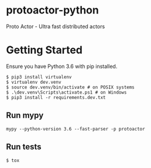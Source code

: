 # protoactor-python
Proto Actor - Ultra fast distributed actors

# Getting Started

Ensure you have Python 3.6 with pip installed.

```
$ pip3 install virtualenv
$ virtualenv dev.venv
$ source dev.venv/bin/activate # on POSIX systems
$ .\dev.venv\Scripts\activate.ps1 # on Windows
$ pip3 install -r requirements.dev.txt
```
## Run mypy

```
mypy --python-version 3.6 --fast-parser -p protoactor
```

## Run tests

```
$ tox
```
